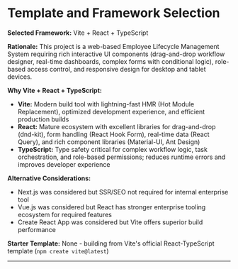 # Template and Framework Selection

**Selected Framework:** Vite + React + TypeScript

**Rationale:**
This project is a web-based Employee Lifecycle Management System requiring rich interactive UI components (drag-and-drop workflow designer, real-time dashboards, complex forms with conditional logic), role-based access control, and responsive design for desktop and tablet devices.

**Why Vite + React + TypeScript:**
- **Vite:** Modern build tool with lightning-fast HMR (Hot Module Replacement), optimized development experience, and efficient production builds
- **React:** Mature ecosystem with excellent libraries for drag-and-drop (dnd-kit), form handling (React Hook Form), real-time data (React Query), and rich component libraries (Material-UI, Ant Design)
- **TypeScript:** Type safety critical for complex workflow logic, task orchestration, and role-based permissions; reduces runtime errors and improves developer experience

**Alternative Considerations:**
- Next.js was considered but SSR/SEO not required for internal enterprise tool
- Vue.js was considered but React has stronger enterprise tooling ecosystem for required features
- Create React App was considered but Vite offers superior build performance

**Starter Template:** None - building from Vite's official React-TypeScript template (`npm create vite@latest`)

---
